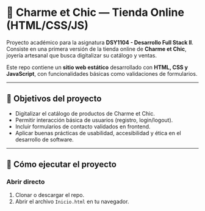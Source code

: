 # 🌟 Charme et Chic — Tienda Online (HTML/CSS/JS)

Proyecto académico para la asignatura **DSY1104 - Desarrollo Full Stack II**.  
Consiste en una primera versión de la tienda online de **Charme et Chic**, joyería artesanal que busca digitalizar su catálogo y ventas.  

Este repo contiene un **sitio web estático** desarrollado con **HTML, CSS y JavaScript**, con funcionalidades básicas como validaciones de formularios.

---

## 📌 Objetivos del proyecto

- Digitalizar el catálogo de productos de Charme et Chic.
- Permitir interacción básica de usuarios (registro, login/logout).
- Incluir formularios de contacto validados en frontend.
- Aplicar buenas prácticas de usabilidad, accesibilidad y ética en el desarrollo de software.

---

## 🚀 Cómo ejecutar el proyecto

###  Abrir directo
1. Clonar o descargar el repo.
2. Abrir el archivo `Inicio.html` en tu navegador.

